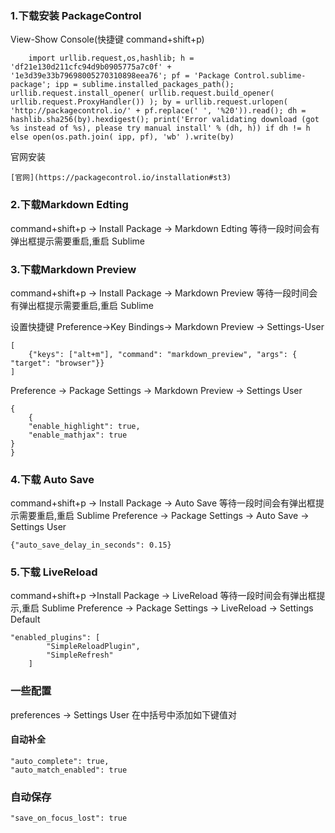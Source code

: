### 1.下载安装 PackageControl

View-Show Console(快捷键 command+shift+p)
```
    import urllib.request,os,hashlib; h = 'df21e130d211cfc94d9b0905775a7c0f' + '1e3d39e33b79698005270310898eea76'; pf = 'Package Control.sublime-package'; ipp = sublime.installed_packages_path(); urllib.request.install_opener( urllib.request.build_opener( urllib.request.ProxyHandler()) ); by = urllib.request.urlopen( 'http://packagecontrol.io/' + pf.replace(' ', '%20')).read(); dh = hashlib.sha256(by).hexdigest(); print('Error validating download (got %s instead of %s), please try manual install' % (dh, h)) if dh != h else open(os.path.join( ipp, pf), 'wb' ).write(by)
```

官网安装
```
[官网](https://packagecontrol.io/installation#st3)
```
### 2.下载Markdown Edting
command+shift+p -> Install Package -> Markdown Edting
等待一段时间会有弹出框提示需要重启,重启 Sublime
### 3.下载Markdown Preview
command+shift+p -> Install Package -> Markdown Preview
等待一段时间会有弹出框提示需要重启,重启 Sublime

设置快捷键
Preference->Key Bindings-> Markdown Preview -> Settings-User 

```
[
    {"keys": ["alt+m"], "command": "markdown_preview", "args": { "target": "browser"}}
]
```

Preference -> Package Settings -> Markdown Preview -> Settings User 
```
{
    {
    "enable_highlight": true,
    "enable_mathjax": true
}
}

```

### 4.下载 Auto Save
command+shift+p -> Install Package -> Auto Save
等待一段时间会有弹出框提示需要重启,重启 Sublime
Preference -> Package Settings -> Auto Save -> Settings User 
```
{"auto_save_delay_in_seconds": 0.15}
```


### 5.下载 LiveReload
command+shift+p ->Install Package -> LiveReload
等待一段时间会有弹出框提示,重启 Sublime
Preference -> Package Settings -> LiveReload -> Settings Default

```
"enabled_plugins": [
        "SimpleReloadPlugin",
        "SimpleRefresh"
    ]
```

### 一些配置
preferences -> Settings User 在中括号中添加如下键值对
 #### 自动补全
```
"auto_complete": true,
"auto_match_enabled": true
```
### 自动保存
```
"save_on_focus_lost": true
```



